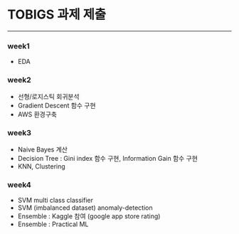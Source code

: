 # TOBIGS 과제 제출
---
### week1 
* EDA 

### week2 
* 선형/로지스틱 회귀분석
* Gradient Descent 함수 구현
* AWS 환경구축

### week3
* Naive Bayes 계산
* Decision Tree : Gini index 함수 구현, Information Gain 함수 구현
* KNN, Clustering

### week4
* SVM multi class classifier
* SVM (imbalanced dataset) anomaly-detection
* Ensemble : Kaggle 참여 (google app store rating)
* Ensemble : Practical ML 
